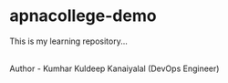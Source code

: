 # apnacollege-demo

This is my learning repository...

<br/>
Author - Kumhar Kuldeep Kanaiyalal (DevOps Engineer)
